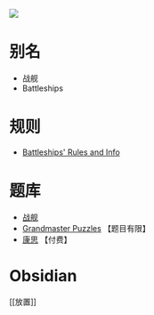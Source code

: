 ![](https://www.gmpuzzles.com/images/blog/GM-Battleships-Ex.png)

# 别名
- 战舰
- Battleships

# 规则
- [Battleships' Rules and Info](https://www.gmpuzzles.com/blog/battleships-rules-and-info/)

# 题库
- [战舰](https://cn.puzzle-battleships.com/)
- [Grandmaster Puzzles](https://www.gmpuzzles.com/blog/category/objectplacement/battleships/) 【题目有限】
- [康思](https://www.conceptispuzzles.com/zh/index.aspx?uri=puzzle/battleships) 【付费】

# Obsidian

[[放置]]